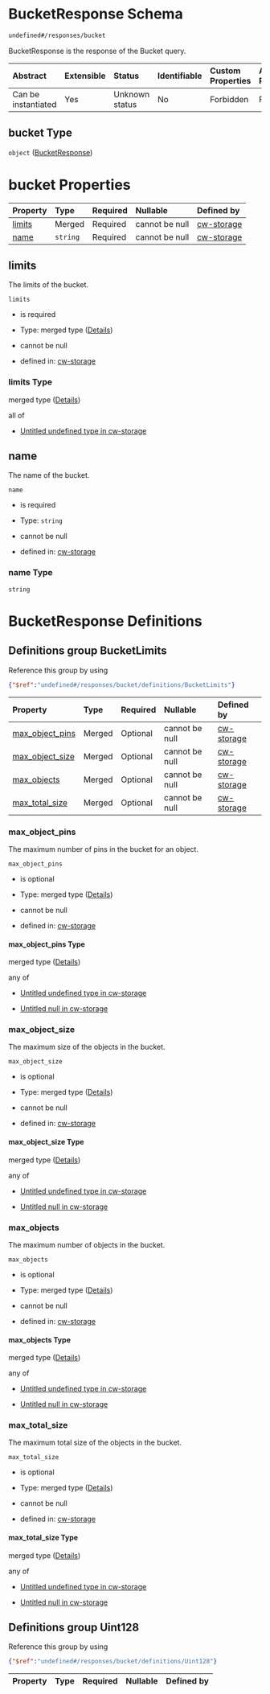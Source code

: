 # BucketResponse Schema

```txt
undefined#/responses/bucket
```

BucketResponse is the response of the Bucket query.

| Abstract            | Extensible | Status         | Identifiable | Custom Properties | Additional Properties | Access Restrictions | Defined In                                                         |
| :------------------ | :--------- | :------------- | :----------- | :---------------- | :-------------------- | :------------------ | :----------------------------------------------------------------- |
| Can be instantiated | Yes        | Unknown status | No           | Forbidden         | Forbidden             | none                | [cw-storage.json\*](schema/cw-storage.json "open original schema") |

## bucket Type

`object` ([BucketResponse](cw-storage-responses-bucketresponse.md))

# bucket Properties

| Property          | Type     | Required | Nullable       | Defined by                                                                                                             |
| :---------------- | :------- | :------- | :------------- | :--------------------------------------------------------------------------------------------------------------------- |
| [limits](#limits) | Merged   | Required | cannot be null | [cw-storage](cw-storage-responses-bucketresponse-properties-limits.md "undefined#/responses/bucket/properties/limits") |
| [name](#name)     | `string` | Required | cannot be null | [cw-storage](cw-storage-responses-bucketresponse-properties-name.md "undefined#/responses/bucket/properties/name")     |

## limits

The limits of the bucket.

`limits`

*   is required

*   Type: merged type ([Details](cw-storage-responses-bucketresponse-properties-limits.md))

*   cannot be null

*   defined in: [cw-storage](cw-storage-responses-bucketresponse-properties-limits.md "undefined#/responses/bucket/properties/limits")

### limits Type

merged type ([Details](cw-storage-responses-bucketresponse-properties-limits.md))

all of

*   [Untitled undefined type in cw-storage](cw-storage-responses-bucketresponse-properties-limits-allof-0.md "check type definition")

## name

The name of the bucket.

`name`

*   is required

*   Type: `string`

*   cannot be null

*   defined in: [cw-storage](cw-storage-responses-bucketresponse-properties-name.md "undefined#/responses/bucket/properties/name")

### name Type

`string`

# BucketResponse Definitions

## Definitions group BucketLimits

Reference this group by using

```json
{"$ref":"undefined#/responses/bucket/definitions/BucketLimits"}
```

| Property                              | Type   | Required | Nullable       | Defined by                                                                                                                                                                                 |
| :------------------------------------ | :----- | :------- | :------------- | :----------------------------------------------------------------------------------------------------------------------------------------------------------------------------------------- |
| [max\_object\_pins](#max_object_pins) | Merged | Optional | cannot be null | [cw-storage](cw-storage-responses-bucketresponse-definitions-bucketlimits-properties-max_object_pins.md "undefined#/responses/bucket/definitions/BucketLimits/properties/max_object_pins") |
| [max\_object\_size](#max_object_size) | Merged | Optional | cannot be null | [cw-storage](cw-storage-responses-bucketresponse-definitions-bucketlimits-properties-max_object_size.md "undefined#/responses/bucket/definitions/BucketLimits/properties/max_object_size") |
| [max\_objects](#max_objects)          | Merged | Optional | cannot be null | [cw-storage](cw-storage-responses-bucketresponse-definitions-bucketlimits-properties-max_objects.md "undefined#/responses/bucket/definitions/BucketLimits/properties/max_objects")         |
| [max\_total\_size](#max_total_size)   | Merged | Optional | cannot be null | [cw-storage](cw-storage-responses-bucketresponse-definitions-bucketlimits-properties-max_total_size.md "undefined#/responses/bucket/definitions/BucketLimits/properties/max_total_size")   |

### max\_object\_pins

The maximum number of pins in the bucket for an object.

`max_object_pins`

*   is optional

*   Type: merged type ([Details](cw-storage-responses-bucketresponse-definitions-bucketlimits-properties-max_object_pins.md))

*   cannot be null

*   defined in: [cw-storage](cw-storage-responses-bucketresponse-definitions-bucketlimits-properties-max_object_pins.md "undefined#/responses/bucket/definitions/BucketLimits/properties/max_object_pins")

#### max\_object\_pins Type

merged type ([Details](cw-storage-responses-bucketresponse-definitions-bucketlimits-properties-max_object_pins.md))

any of

*   [Untitled undefined type in cw-storage](cw-storage-responses-bucketresponse-definitions-bucketlimits-properties-max_object_pins-anyof-0.md "check type definition")

*   [Untitled null in cw-storage](cw-storage-responses-bucketresponse-definitions-bucketlimits-properties-max_object_pins-anyof-1.md "check type definition")

### max\_object\_size

The maximum size of the objects in the bucket.

`max_object_size`

*   is optional

*   Type: merged type ([Details](cw-storage-responses-bucketresponse-definitions-bucketlimits-properties-max_object_size.md))

*   cannot be null

*   defined in: [cw-storage](cw-storage-responses-bucketresponse-definitions-bucketlimits-properties-max_object_size.md "undefined#/responses/bucket/definitions/BucketLimits/properties/max_object_size")

#### max\_object\_size Type

merged type ([Details](cw-storage-responses-bucketresponse-definitions-bucketlimits-properties-max_object_size.md))

any of

*   [Untitled undefined type in cw-storage](cw-storage-responses-bucketresponse-definitions-bucketlimits-properties-max_object_size-anyof-0.md "check type definition")

*   [Untitled null in cw-storage](cw-storage-responses-bucketresponse-definitions-bucketlimits-properties-max_object_size-anyof-1.md "check type definition")

### max\_objects

The maximum number of objects in the bucket.

`max_objects`

*   is optional

*   Type: merged type ([Details](cw-storage-responses-bucketresponse-definitions-bucketlimits-properties-max_objects.md))

*   cannot be null

*   defined in: [cw-storage](cw-storage-responses-bucketresponse-definitions-bucketlimits-properties-max_objects.md "undefined#/responses/bucket/definitions/BucketLimits/properties/max_objects")

#### max\_objects Type

merged type ([Details](cw-storage-responses-bucketresponse-definitions-bucketlimits-properties-max_objects.md))

any of

*   [Untitled undefined type in cw-storage](cw-storage-responses-bucketresponse-definitions-bucketlimits-properties-max_objects-anyof-0.md "check type definition")

*   [Untitled null in cw-storage](cw-storage-responses-bucketresponse-definitions-bucketlimits-properties-max_objects-anyof-1.md "check type definition")

### max\_total\_size

The maximum total size of the objects in the bucket.

`max_total_size`

*   is optional

*   Type: merged type ([Details](cw-storage-responses-bucketresponse-definitions-bucketlimits-properties-max_total_size.md))

*   cannot be null

*   defined in: [cw-storage](cw-storage-responses-bucketresponse-definitions-bucketlimits-properties-max_total_size.md "undefined#/responses/bucket/definitions/BucketLimits/properties/max_total_size")

#### max\_total\_size Type

merged type ([Details](cw-storage-responses-bucketresponse-definitions-bucketlimits-properties-max_total_size.md))

any of

*   [Untitled undefined type in cw-storage](cw-storage-responses-bucketresponse-definitions-bucketlimits-properties-max_total_size-anyof-0.md "check type definition")

*   [Untitled null in cw-storage](cw-storage-responses-bucketresponse-definitions-bucketlimits-properties-max_total_size-anyof-1.md "check type definition")

## Definitions group Uint128

Reference this group by using

```json
{"$ref":"undefined#/responses/bucket/definitions/Uint128"}
```

| Property | Type | Required | Nullable | Defined by |
| :------- | :--- | :------- | :------- | :--------- |
